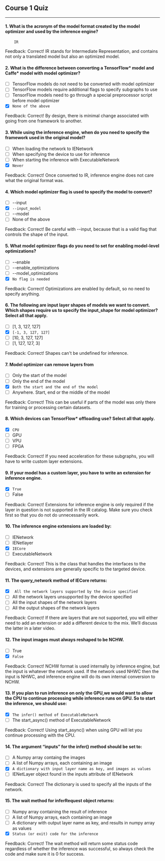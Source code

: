 ## Course 1 Quiz

---

#### 1. What is the acronym of the model format created by the model optimizer and used by the inference engine?

`     IR     `

Feedback: Correct! IR stands for Intermediate Representation, and contains not only a translated model but also an optimized model.

#### 2.	What is the difference between converting a TensorFlow* model and Caffe* model with model optimizer?

- [ ] TensorFlow models do not need to be converted with model optimizer
- [ ] TensorFlow models require additional flags to specify subgraphs to use
- [ ] TensorFlow models need to go through a special preprocessor script before model optimizer
- [x] `None of the above`

Feedback: Correct! By design, there is minimal change associated with going from one framework to another.

#### 3.	While using the inference engine, when do you need to specify the framework used in the original model?

- [ ] When loading the network to IENetwork
- [ ] When specifying the device to use for inference
- [ ] When starting the inference with ExecutableNetwork
- [x] `Never`

Feedback: Correct! Once converted to IR, inference engine does not care what the original format was.


#### 4.	Which model optimizer flag is used to specify the model to convert?

- [ ] --input
- [x] `--input_model`
- [ ] --model
- [ ] None of the above

Feedback: Correct! Be careful with --input, because that is a valid flag that controls the shape of the input.

#### 5.	What model optimizer flags do you need to set for enabling model-level optimizations?

- [ ] --enable
- [ ] --enable_optimizations
- [ ] --model_optimizations
- [x] `No flag is needed`

Feedback: Correct! Optimizations are enabled by default, so no need to specify anything.


#### 6. The following are input layer shapes of models we want to convert. Which shapes require us to specify the input_shape for model optimizer? Select all that apply.

- [ ] [1, 3, 127, 127]
- [x] `[-1, 3, 127, 127]`
- [ ] [10, 3, 127, 127]
- [ ] [1, 127, 127, 3]

Feedback: Correct! Shapes can't be undefined for inference.

#### 7. Model optimizer can remove layers from

- [ ] Only the start of the model
- [ ] Only the end of the model
- [x] `Both the start and the end of the model`
- [ ] Anywhere. Start, end or the middle of the model

Feedback: Correct! This can be useful if parts of the model was only there for training or processing certain datasets.

#### 8. Which devices can TensorFlow* offloading use? Select all that apply.

- [x] `CPU`
- [ ] GPU
- [ ] VPU
- [ ] FPGA

Feedback: Correct! If you need acceleration for these subgraphs, you will have to write custom layer extensions.

#### 9. If your model has a custom layer, you have to write an extension for inference engine.

- [x] `True`
- [ ] False

Feedback: Correct! Extensions for inference engine is only required if the layer in question is not supported in the IR catalog. Make sure you check first so that you do not do unnecessarily work.

#### 10. The inference engine extensions are loaded by:

- [ ] IENetwork
- [ ] IENetlayer
- [x] `IECore`
- [ ] ExecutableNetwork

Feedback: Correct! This is the class that handles the interfaces to the devices, and extensions are generally specific to the targeted device.

#### 11. The query_network method of IECore returns:

- [x] ` All the network layers supported by the device specified`
- [ ] All the network layers unsupported by the device specified
- [ ] All the input shapes of the network layers
- [ ] All the output shapes of the network layers

Feedback: Correct! If there are layers that are not supported, you will either need to add an extension or add a different device to the mix. We’ll discuss the latter in a later video.

#### 12. The input images must always reshaped to be NCHW.

- [ ] True
- [x] `False`

Feedback: Correct! NCHW format is used internally by inference engine, but the input is whatever the network used. If the network used NHWC then the input is NHWC, and inference engine will do its own internal conversion to NCHW.

#### 13. If you plan to run inference on only the GPU,we would want to allow the CPU to continue processing while inference runs on GPU. So to start the inference, we should use:

- [x] `The infer() method of ExecutableNetwork`
- [ ] The start_async() method of ExecutableNetwork

Feedback: Correct! Using start_async() when using GPU will let you continue processing with the CPU.

#### 14. The argument “inputs” for the infer() method should be set to:

- [ ] A Numpy array containg the images
- [ ] A list of Numpy arrays, each containing an image
- [x] `A dictionary with input layer name as key, and images as values`
- [ ] IENetLayer object found in the inputs attribute of IENetwork

Feedback: Correct! The dictionary is used to specify all the inputs of the network.

#### 15. The wait method for inferRequest object returns:

- [ ] Numpy array containing the result of inference
- [ ] A list of Numpy arrays, each containing an image
- [ ] A dictionary with output layer name as key, and results in numpy array as values
- [x] `Status (or exit) code for the inference`

Feedback: Correct! The wait method will return some status code regardless of whether the inference was successful, so always check the code and make sure it is 0 for success.
